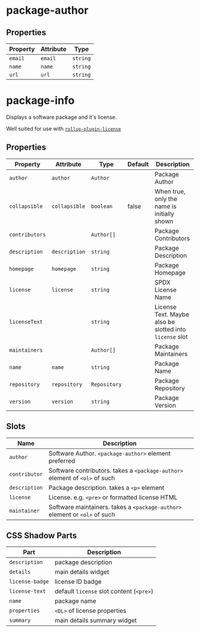 # package-author

## Properties

| Property | Attribute | Type     |
|----------|-----------|----------|
| `email`  | `email`   | `string` |
| `name`   | `name`    | `string` |
| `url`    | `url`     | `string` |


# package-info

Displays a software package and it's license.

Well suited for use with [`rollup-plugin-license`](https://npm.im/rollup-plugin-license)

## Properties

| Property       | Attribute     | Type         | Default | Description                                      |
|----------------|---------------|--------------|---------|--------------------------------------------------|
| `author`       | `author`      | `Author`     |         | Package Author                                   |
| `collapsible`  | `collapsible` | `boolean`    | false   | When true, only the name is initially shown      |
| `contributors` |               | `Author[]`   |         | Package Contributors                             |
| `description`  | `description` | `string`     |         | Package Description                              |
| `homepage`     | `homepage`    | `string`     |         | Package Homepage                                 |
| `license`      | `license`     | `string`     |         | SPDX License Name                                |
| `licenseText`  |               | `string`     |         | License Text. Maybe also be slotted into `license` slot |
| `maintainers`  |               | `Author[]`   |         | Package Maintainers                              |
| `name`         | `name`        | `string`     |         | Package Name                                     |
| `repository`   | `repository`  | `Repository` |         | Package Repository                               |
| `version`      | `version`     | `string`     |         | Package Version                                  |

## Slots

| Name          | Description                                      |
|---------------|--------------------------------------------------|
| `author`      | Software Author. `<package-author>` element preferred |
| `contributor` | Software contributors. takes a `<package-author>` element of `<ol>` of such |
| `description` | Package description. takes a `<p>` element       |
| `license`     | License. e.g. `<pre>` or formatted license HTML  |
| `maintainer`  | Software maintainers. takes a `<package-author>` element or `<ol>` of such |

## CSS Shadow Parts

| Part            | Description                              |
|-----------------|------------------------------------------|
| `description`   | package description                      |
| `details`       | main details widget                      |
| `license-badge` | license ID badge                         |
| `license-text`  | default `license` slot content (`<pre>`) |
| `name`          | package name                             |
| `properties`    | `<DL>` of license properties             |
| `summary`       | main details summary widget              |

